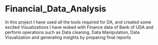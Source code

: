 # Financial_Data_Analysis
In this project I have used all the tools required for DA, and created some excited Visualizations
I have woked with Finance data of Bank of USA and perform operations such as Data cleaning, Data Manipulation, Data Visualization and generating insights by preparing final reports
